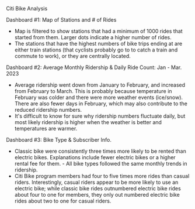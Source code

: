 Citi Bike Analysis


Dashboard #1: Map of Stations and # of Rides
- Map is filtered to show stations that had a minimum of 1000 rides that started from them. Larger dots indicate a higher number of rides.
- The stations that have the highest numbers of bike trips ending at are either train stations (that cyclists probably go to to catch a train and commute to work), or they are centrally located. 


Dashboard #2: Average Monthly Ridership & Daily Ride Count: Jan - Mar. 2023
- Average ridership went down from January to February, and increased from February to March. This is probably because temperature in February was colder and there        were more weather events (ice/snow). There are also fewer days in February, which may also contribute to the reduced ridership numbers.
- It's difficult to know for sure why ridership numbers fluctuate daily, but most likely ridership is higher when the weather is better and temperatures are warmer.

Dashboard #3: Bike Type & Subscriber Info.
- Classic bike were consistently three times more likely to be rented than electric bikes. Explanations include fewer electric bikes or a higher rental fee for them. - All bike types followed the same monthly trends in ridership.
- Citi Bike program members had four to five times more rides than casual riders. Interestingly, casual riders appear to be more likely to use an electric bike; while classic bike rides outnumbered electric bike rides about four to one for members, they only out numbered electric bike rides about two to one for casual riders.

